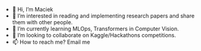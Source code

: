 - 👋 Hi, I’m Maciek
- 👀 I’m interested in reading and implementing research papers and share them with other people.
- 🌱 I’m currently learning MLOps, Transformers in Computer Vision.
- 💞️ I’m looking to collaborate on Kaggle/Hackathons competitions.
- 📫 How to reach me? Email me

<!---
maciejbalawejder/maciejbalawejder is a ✨ special ✨ repository because its `README.md` (this file) appears on your GitHub profile.
You can click the Preview link to take a look at your changes.
--->
